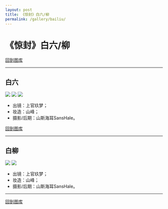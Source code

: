 ```yaml
---
layout: post
title: 《惊封》白六/柳
permalink: /gallery/bailiu/
---
```


<haed>
    <link rel="stylesheet" href="../../css/gallery.css">
</haed>

# 《惊封》白六/柳

[回到图库](../)

---

## 白六

<div class="horizontal">
    <img src="classic/bailiu-001.jpg">
    <img src="classic/bailiu-002.jpg">
    <img src="classic/bailiu-003.jpg">
</div>

- 出镜：上官玖梦；
- 妆造：山峰；
- 摄影/后期：山斯海耳SansHale。

[回到图库](../)

---

## 白柳

<div class="horizontal">
    <img src="classic/bailiu-004.jpg">
    <img src="classic/bailiu-005.jpg">
</div>

- 出镜：上官玖梦；
- 妆造：山峰；
- 摄影/后期：山斯海耳SansHale。

---

[回到图库](../)
